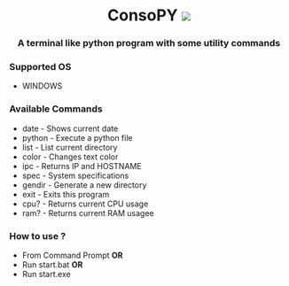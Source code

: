 <h1 align="center">ConsoPY <img src="https://img.icons8.com/external-prettycons-flat-prettycons/28/000000/external-code-terminal-web-seo-prettycons-flat-prettycons.png"/></h1>
<h3 align="center">A terminal like python program with some utility commands</h3>

<h3>Supported OS </h3>
<ul>
  <li>WINDOWS</li>
</ul>
<h3>Available Commands</h3>
<ul>
<li>date     - Shows current date</li>
<li>python   - Execute a python file</li>
<li>list     - List current directory</li>
<li>color    - Changes text color</li>
<li>ipc      - Returns IP and HOSTNAME</li>
<li>spec     - System specifications</li>
<li>gendir   - Generate a new directory</li>
<li>exit     - Exits this program</li>
<li>cpu?     - Returns current CPU usage</li>
<li>ram?     - Returns current RAM usagee</li>
</ul>
<h3> How to use ? </h3>
<ul>
  <li>From Command Prompt <b>OR</b></li>
  <li>Run start.bat <b>OR</b></li>
  <li>Run start.exe </li>
</ul>

